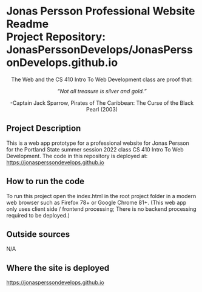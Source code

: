 # Jonas Persson Professional Website Readme <br> Project Repository: JonasPerssonDevelops/JonasPerssonDevelops.github.io

<p align="center">The Web and the CS 410 Intro To Web Development class are proof that:<br></p>
<p align="center"><em><q>Not all treasure is silver and gold.</q></em></p>
<p align="center">-Captain Jack Sparrow, Pirates of The Caribbean: The Curse of the Black Pearl (2003)</p>

## Project Description
This is a web app prototype for a professional website for Jonas Persson for the Portland State summer session 2022 class CS 410 Intro To Web Development. The code in this repository is deployed at: https://jonasperssondevelops.github.io

## How to run the code
To run this project open the index.html in the root project folder in a modern web browser such as Firefox 78+ or Google Chrome 81+.
(This web app only uses client side / frontend processing; There is no backend processing required to be deployed.)

## Outside sources
N/A

## Where the site is deployed
https://jonasperssondevelops.github.io
